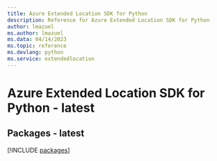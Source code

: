```yaml
---
title: Azure Extended Location SDK for Python
description: Reference for Azure Extended Location SDK for Python
author: lmazuel
ms.author: lmazuel
ms.data: 04/14/2023
ms.topic: reference
ms.devlang: python
ms.service: extendedlocation
---
```

# Azure Extended Location SDK for Python - latest
## Packages - latest
[!INCLUDE [packages](extended-location-index.md)]